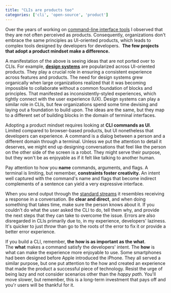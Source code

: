 ```yaml
---
title: "CLIs are products too"
categories: ['cli', 'open-source', 'product']
---
```


Over the years of working on [command-line interface tools](https://en.wikipedia.org/wiki/Command-line_interface) I observed that they are not often perceived as products. Consequently, organizations don't embrace the same principles as UI-oriented products, which leads to complex tools designed by developers for developers.  **The few projects that adopt a product mindset make a difference.**

A manifestation of the above is seeing ideas that are not ported over to CLIs. For example, **[design systems](https://en.wikipedia.org/wiki/Design_system)** are popularized across UI-oriented products. They play a crucial role in ensuring a consistent experience across features and products. The need for design systems grew organically when large organizations realized that it was becoming impossible to collaborate without a common foundation of blocks and principles. That manifested as inconsistently-styled experiences, which tightly connect with the user experience (UX). Design systems can play a similar role in CLIs, but few organizations spend some time devising and laying out a foundation to build upon. The ideas are the same, but they map to a different set of building blocks in the domain of terminal interfaces.

Adopting a product mindset requires looking at **CLI commands as UI**. Limited compared to browser-based products, but UI nonetheless that developers can experience. A command is a dialog between a person and a different domain through a terminal. Unless we put the attention to detail it deserves, we might end up designing conversations that feel like the person on the other side of the screen is a robot. They might serve their purpose, but they won't be as enjoyable as if it felt like talking to another human.

Pay attention to how you **name** commands, arguments, and flags. A terminal is limiting, but remember, **constraints foster creativity.** An intent well captured with the command's name and flags that become indirect complements of a sentence can yield a very expressive interface.

When you send output through the [standard streams](https://en.wikipedia.org/wiki/Standard_streams) it resembles receiving a response in a conversation. Be **clear and direct**, and when doing something that takes time, make sure the person knows about it. If you couldn't do what the user asked the CLI to do, tell them why, and provide the next steps that they can take to overcome the issue. Errors are also disregarded in CLIs primarily due to, in my experience, developers' laziness. It's quicker to just *throw* than go to the roots of the error to fix it or provide a better error experience.

If you build a CLI, remember, **the how is as important as the what**. The **what** makes a command satisfy the developers' intent. The **how** is what can make the experience more enjoyable to use. Some smartphones had been designed before Apple introduced the iPhone. They all served a similar purpose, but one put attention to the how and created an experience that made the product a successful piece of technology. Resist the urge of being lazy and not consider scenarios other than the *happy path*. You'll move slower, but remember, this is a long-term investment that pays off and you'r users will be thankful for it.